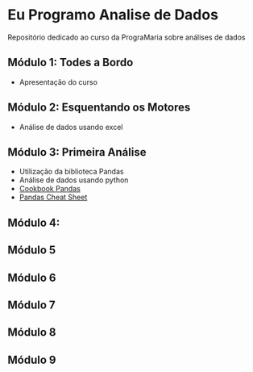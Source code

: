 # Eu Programo Analise de Dados
 Repositório dedicado ao curso da PrograMaria sobre análises de dados

## Módulo 1: Todes a Bordo
- Apresentação do curso
## Módulo 2: Esquentando os Motores
- Análise de dados usando excel
## Módulo 3: Primeira Análise
- Utilização da biblioteca Pandas
- Análise de dados usando python
- [Cookbook Pandas](https://pandas.pydata.org/docs/user_guide/cookbook.html)
- [Pandas Cheat Sheet](https://drive.google.com/file/d/1lEoxFLVawdBw4cmLZ74yYLD20j35hJaY/view)
## Módulo 4:
## Módulo 5
## Módulo 6
## Módulo 7
## Módulo 8
## Módulo 9